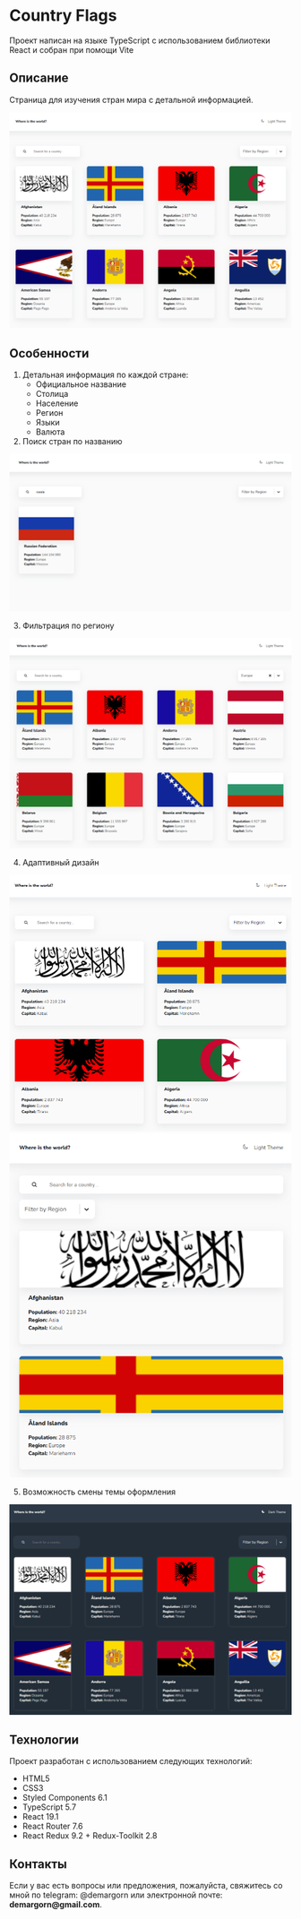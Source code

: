 # Country Flags

Проект написан на языке TypeScript с использованием библиотеки React и собран при помощи Vite

## Описание

Страница для изучения стран мира с детальной информацией.

![start page](public/start-page.png)

## Особенности

1. Детальная информация по каждой стране:
   -  Официальное название
   -  Столица
   -  Население
   -  Регион
   -  Языки
   -  Валюта
2. Поиск стран по названию

![search](public/search.png)

3. Фильтрация по региону

![filter](public/filter.png)

4. Адаптивный дизайн

![2 columns](<public/2 columns.png>) ![1 column](<public/1 column.png>)

5. Возможность смены темы оформления

![dark theme](public/start-page_dark-theme.png)

## Технологии

Проект разработан с использованием следующих технологий:

-  HTML5
-  CSS3
-  Styled Components 6.1
-  TypeScript 5.7
-  React 19.1
-  React Router 7.6
-  React Redux 9.2 + Redux-Toolkit 2.8

## Контакты

Если у вас есть вопросы или предложения, пожалуйста, свяжитесь со мной по telegram: @demargorn или электронной почте: __demargorn@gmail.com__.
